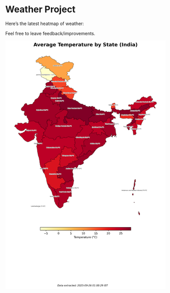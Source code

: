 # Weather Project

Here’s the latest heatmap of weather:

Feel free to leave feedback/improvements.

![India Heatmap](docs/assets/india_heatmap.png?v=D59858)
